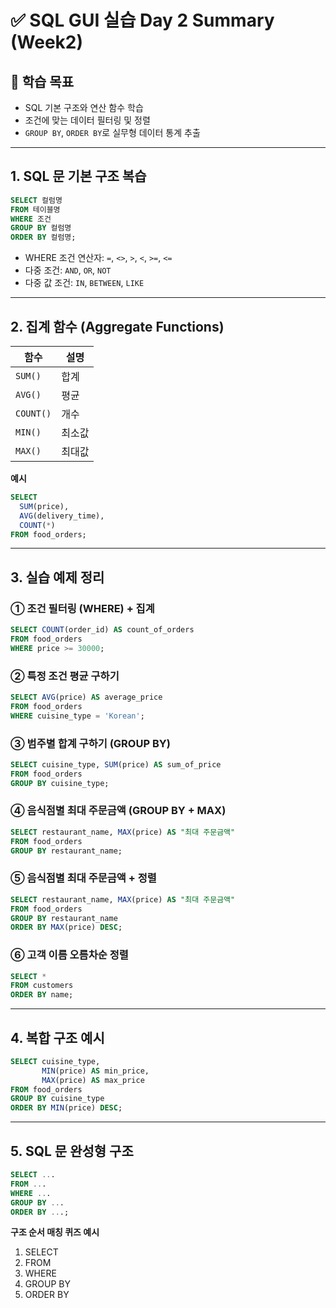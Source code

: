 
# ✅ SQL GUI 실습 Day 2 Summary (Week2)

## 📌 학습 목표
- SQL 기본 구조와 연산 함수 학습  
- 조건에 맞는 데이터 필터링 및 정렬  
- `GROUP BY`, `ORDER BY`로 실무형 데이터 통계 추출

---

## 1. SQL 문 기본 구조 복습
```sql
SELECT 컬럼명
FROM 테이블명
WHERE 조건
GROUP BY 컬럼명
ORDER BY 컬럼명;
```

- WHERE 조건 연산자: `=`, `<>`, `>`, `<`, `>=`, `<=`
- 다중 조건: `AND`, `OR`, `NOT`
- 다중 값 조건: `IN`, `BETWEEN`, `LIKE`

---

## 2. 집계 함수 (Aggregate Functions)

| 함수      | 설명     |
|-----------|----------|
| `SUM()`   | 합계     |
| `AVG()`   | 평균     |
| `COUNT()` | 개수     |
| `MIN()`   | 최소값   |
| `MAX()`   | 최대값   |

**예시**
```sql
SELECT
  SUM(price),
  AVG(delivery_time),
  COUNT(*)
FROM food_orders;
```

---

## 3. 실습 예제 정리

### ① 조건 필터링 (WHERE) + 집계
```sql
SELECT COUNT(order_id) AS count_of_orders
FROM food_orders
WHERE price >= 30000;
```

### ② 특정 조건 평균 구하기
```sql
SELECT AVG(price) AS average_price
FROM food_orders
WHERE cuisine_type = 'Korean';
```

### ③ 범주별 합계 구하기 (GROUP BY)
```sql
SELECT cuisine_type, SUM(price) AS sum_of_price
FROM food_orders
GROUP BY cuisine_type;
```

### ④ 음식점별 최대 주문금액 (GROUP BY + MAX)
```sql
SELECT restaurant_name, MAX(price) AS "최대 주문금액"
FROM food_orders
GROUP BY restaurant_name;
```

### ⑤ 음식점별 최대 주문금액 + 정렬
```sql
SELECT restaurant_name, MAX(price) AS "최대 주문금액"
FROM food_orders
GROUP BY restaurant_name
ORDER BY MAX(price) DESC;
```

### ⑥ 고객 이름 오름차순 정렬
```sql
SELECT * 
FROM customers
ORDER BY name;
```

---

## 4. 복합 구조 예시

```sql
SELECT cuisine_type,
       MIN(price) AS min_price,
       MAX(price) AS max_price
FROM food_orders
GROUP BY cuisine_type
ORDER BY MIN(price) DESC;
```

---

## 5. SQL 문 완성형 구조
```sql
SELECT ...
FROM ...
WHERE ...
GROUP BY ...
ORDER BY ...;
```

**구조 순서 매칭 퀴즈 예시**
1. SELECT  
2. FROM  
3. WHERE  
4. GROUP BY  
5. ORDER BY

